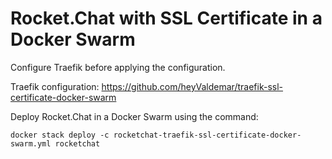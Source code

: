 # Rocket.Chat with SSL Certificate in a Docker Swarm

Configure Traefik before applying the configuration.

Traefik configuration: https://github.com/heyValdemar/traefik-ssl-certificate-docker-swarm

Deploy Rocket.Chat in a Docker Swarm using the command:

`docker stack deploy -c rocketchat-traefik-ssl-certificate-docker-swarm.yml rocketchat`
